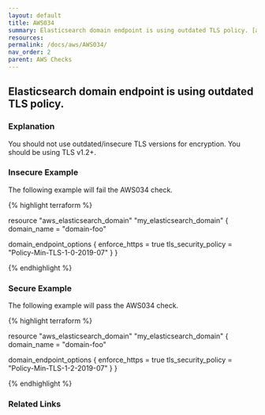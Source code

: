 ```yaml
---
layout: default
title: AWS034
summary: Elasticsearch domain endpoint is using outdated TLS policy. [aws_elasticsearch_domain] 
resources: 
permalink: /docs/aws/AWS034/
nav_order: 2
parent: AWS Checks
---
```


## Elasticsearch domain endpoint is using outdated TLS policy.

### Explanation


You should not use outdated/insecure TLS versions for encryption. You should be using TLS v1.2+.



### Insecure Example

The following example will fail the AWS034 check.

{% highlight terraform %}

resource "aws_elasticsearch_domain" "my_elasticsearch_domain" {
  domain_name = "domain-foo"

  domain_endpoint_options {
    enforce_https = true
    tls_security_policy = "Policy-Min-TLS-1-0-2019-07"
  }
}

{% endhighlight %}



### Secure Example

The following example will pass the AWS034 check.

{% highlight terraform %}

resource "aws_elasticsearch_domain" "my_elasticsearch_domain" {
  domain_name = "domain-foo"

  domain_endpoint_options {
    enforce_https = true
    tls_security_policy = "Policy-Min-TLS-1-2-2019-07"
  }
}

{% endhighlight %}


### Related Links


